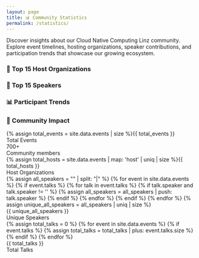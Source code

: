 ```yaml
---
layout: page
title: 📊 Community Statistics
permalink: /statistics/
---
```


<div class="stats-intro">
  <p class="lead">Discover insights about our Cloud Native Computing Linz community. Explore event timelines, hosting organizations, speaker contributions, and participation trends that showcase our growing ecosystem.</p>
</div>

<div id="charts-status" class="alert-info" style="display: none;">
  <strong>📊 Loading interactive charts...</strong> If charts don't appear, static data tables will be shown instead.
</div>

<div id="fallback-notice" class="alert-warning" style="display: none;">
  <strong>📋 Interactive charts unavailable:</strong> Displaying data in table format. Charts require external resources that may be blocked by network restrictions.
</div>

<div class="stats-grid">
  <div class="stat-section">
    <h3>🏢 Top 15 Host Organizations</h3>
    <div class="chart-container">
      <canvas id="hostOrganizationsChart"></canvas>
      <div id="hostOrganizationsFallback" style="display: none;">
        <div class="chart-title">📊 Host Organizations</div>
        <table class="stats-table">
          <thead>
            <tr>
              <th>Host Organization</th>
              <th>Events Hosted</th>
              <th>Visual Representation</th>
            </tr>
          </thead>
          <tbody>
            {% comment %} Host organizations ordered by event count, then by most recent hosting date {% endcomment %}
            {% comment %} 3 events hosted (most recent first) {% endcomment %}
            <tr><td>Gepardec</td><td class="number-cell">3</td><td><span class="host-bar" style="width: 30px;"></span> 3</td></tr>
            <tr><td>Cloudflight</td><td class="number-cell">3</td><td><span class="host-bar" style="width: 30px;"></span> 3</td></tr>
            <tr><td>Dynatrace</td><td class="number-cell">3</td><td><span class="host-bar" style="width: 30px;"></span> 3</td></tr>
            {% comment %} 2 events hosted (most recent first) {% endcomment %}
            <tr><td>netcetera</td><td class="number-cell">2</td><td><span class="host-bar" style="width: 20px;"></span> 2</td></tr>
            <tr><td>karriere.at</td><td class="number-cell">2</td><td><span class="host-bar" style="width: 20px;"></span> 2</td></tr>
            <tr><td>Public Cloud Group</td><td class="number-cell">2</td><td><span class="host-bar" style="width: 20px;"></span> 2</td></tr>
            <tr><td>Runtastic</td><td class="number-cell">2</td><td><span class="host-bar" style="width: 20px;"></span> 2</td></tr>
            {% comment %} 1 event hosted (most recent first) {% endcomment %}
            <tr><td>MIC</td><td class="number-cell">1</td><td><span class="host-bar" style="width: 10px;"></span> 1</td></tr>
            <tr><td>tractive</td><td class="number-cell">1</td><td><span class="host-bar" style="width: 10px;"></span> 1</td></tr>
            <tr><td>cloudxcelerate</td><td class="number-cell">1</td><td><span class="host-bar" style="width: 10px;"></span> 1</td></tr>
            <tr><td>eww IT and TEL</td><td class="number-cell">1</td><td><span class="host-bar" style="width: 10px;"></span> 1</td></tr>
            <tr><td>Porsche Informatik</td><td class="number-cell">1</td><td><span class="host-bar" style="width: 10px;"></span> 1</td></tr>
            <tr><td>Usersnap</td><td class="number-cell">1</td><td><span class="host-bar" style="width: 10px;"></span> 1</td></tr>
            <tr><td>Startrampe</td><td class="number-cell">1</td><td><span class="host-bar" style="width: 10px;"></span> 1</td></tr>
            <tr><td>hello again</td><td class="number-cell">1</td><td><span class="host-bar" style="width: 10px;"></span> 1</td></tr>
            <tr><td>smec</td><td class="number-cell">1</td><td><span class="host-bar" style="width: 10px;"></span> 1</td></tr>
          </tbody>
        </table>
        <div class="fallback-note">📈 This data represents the distribution of events across different hosting organizations in our community.</div>
      </div>
    </div>
  </div>

  <div class="stat-section">
    <h3>🎤 Top 15 Speakers</h3>
    <div class="chart-container">
      <canvas id="topSpeakersChart"></canvas>
      <div id="topSpeakersFallback" style="display: none;">
        <div class="chart-title">🎤 Top Speakers</div>
        <table class="stats-table">
          <thead>
            <tr>
              <th>Speaker</th>
              <th>Presentations</th>
              <th>Visual Representation</th>
            </tr>
          </thead>
          <tbody>
          {% comment %} Speakers ordered by talk count, then by most recent appearance {% endcomment %}
          {% comment %} 3 talks (most recent first) {% endcomment %}
          <tr><td>Markus Adelsberger</td><td class="number-cell">3</td><td><span class="host-bar" style="width: 45px;"></span> 3</td></tr>
          <tr><td>Martin Strigl</td><td class="number-cell">3</td><td><span class="host-bar" style="width: 45px;"></span> 3</td></tr>
          {% comment %} 2 talks (most recent first) {% endcomment %}
          <tr><td>Matthias Steinbauer</td><td class="number-cell">2</td><td><span class="host-bar" style="width: 30px;"></span> 2</td></tr>
          <tr><td>Alexander Lackner</td><td class="number-cell">2</td><td><span class="host-bar" style="width: 30px;"></span> 2</td></tr>
          <tr><td>Katharina Sick</td><td class="number-cell">2</td><td><span class="host-bar" style="width: 30px;"></span> 2</td></tr>
          <tr><td>Juliano Costa</td><td class="number-cell">2</td><td><span class="host-bar" style="width: 30px;"></span> 2</td></tr>
          {% comment %} 1 talk (most recent speakers first) {% endcomment %}
          <tr><td>Simon Gartner</td><td class="number-cell">1</td><td><span class="host-bar" style="width: 15px;"></span> 1</td></tr>
          <tr><td>Markus Gierlinger</td><td class="number-cell">1</td><td><span class="host-bar" style="width: 15px;"></span> 1</td></tr>
          <tr><td>Christian Schabetsberger</td><td class="number-cell">1</td><td><span class="host-bar" style="width: 15px;"></span> 1</td></tr>
          <tr><td>Siegfried Stumpfer</td><td class="number-cell">1</td><td><span class="host-bar" style="width: 15px;"></span> 1</td></tr>
          <tr><td>Shahab Ganji</td><td class="number-cell">1</td><td><span class="host-bar" style="width: 15px;"></span> 1</td></tr>
          <tr><td>Jan Wiesbauer</td><td class="number-cell">1</td><td><span class="host-bar" style="width: 15px;"></span> 1</td></tr>
          <tr><td>Florian Arthofer</td><td class="number-cell">1</td><td><span class="host-bar" style="width: 15px;"></span> 1</td></tr>
          <tr><td>Sebastian Huber</td><td class="number-cell">1</td><td><span class="host-bar" style="width: 15px;"></span> 1</td></tr>
          <tr><td>Christoph Ruhsam</td><td class="number-cell">1</td><td><span class="host-bar" style="width: 15px;"></span> 1</td></tr>
          </tbody>
        </table>
        <div class="fallback-note">🎤 This data shows which speakers have presented most often at our events, highlighting our active community contributors.</div>
      </div>
    </div>
  </div>

  <div class="stat-section">
    <h3>📊 Participant Trends</h3>
    <div class="chart-container">
      <canvas id="participantsTrendsChart"></canvas>
      <div id="participantsTrendsFallback" style="display: none;">
        <div class="chart-title">📊 Participants Trends</div>
        <table class="stats-table">
          <thead>
            <tr>
              <th>Date</th>
              <th>Event</th>
              <th>Participants</th>
              <th>Popularity</th>
            </tr>
          </thead>
          <tbody>
            {% for event in site.data.events %}
              {% assign part_str = event.participants | strip %}
              {% assign part_num = part_str | plus: 0 %}
              {% if part_str != '' and part_num > 0 %}
              <tr>
                <td>{{ event.date }}</td>
                <td>{{ event.title }}</td>
                <td class="number-cell">{{ part_num }}</td>
                <td><span class="host-bar" style="width: {{ part_num | divided_by: 2 }}px;"></span> {{ part_num }}</td>
              </tr>
              {% endif %}
            {% endfor %}
          </tbody>
        </table>
        <div class="fallback-note">📈 Participants data shows community engagement levels over time and helps us understand event popularity trends.</div>
      </div>
    </div>
  </div>
</div>

<div class="community-highlights">
  <div class="card">
    <h3>🚀 Community Impact</h3>
    <div class="highlight-grid">
      <div class="highlight-item">
        <div class="highlight-number">{% assign total_events = site.data.events | size %}{{ total_events }}</div>
        <div class="highlight-label">Total Events</div>
      </div>
      <div class="highlight-item">
        <div class="highlight-number">700+</div>
        <div class="highlight-label">Community members</div>
      </div>
      <div class="highlight-item">
        <div class="highlight-number">{% assign total_hosts = site.data.events | map: 'host' | uniq | size %}{{ total_hosts }}</div>
        <div class="highlight-label">Host Organizations</div>
      </div>
      <div class="highlight-item">
        {% assign all_speakers = "" | split: "|" %}
        {% for event in site.data.events %}
          {% if event.talks %}
            {% for talk in event.talks %}
              {% if talk.speaker and talk.speaker != '' %}
                {% assign all_speakers = all_speakers | push: talk.speaker %}
              {% endif %}
            {% endfor %}
          {% endif %}
        {% endfor %}
        {% assign unique_all_speakers = all_speakers | uniq | size %}
        <div class="highlight-number">{{ unique_all_speakers }}</div>
        <div class="highlight-label">Unique Speakers</div>
      </div>
      <div class="highlight-item">
        {% assign total_talks = 0 %}
        {% for event in site.data.events %}
          {% if event.talks %}
            {% assign total_talks = total_talks | plus: event.talks.size %}
          {% endif %}
        {% endfor %}
        <div class="highlight-number">{{ total_talks }}</div>
        <div class="highlight-label">Total Talks</div>
      </div>
    </div>
  </div>
</div>

<script src="https://cdn.jsdelivr.net/npm/chart.js"></script>
<script>
document.addEventListener('DOMContentLoaded', function() {
  const chartsStatus = document.getElementById('charts-status');
  const fallbackNotice = document.getElementById('fallback-notice');
  const fallbacks = {
    hostOrganizations: document.getElementById('hostOrganizationsFallback'),
    topSpeakers: document.getElementById('topSpeakersFallback'),
    participantsTrends: document.getElementById('participantsTrendsFallback')
  };

  chartsStatus.style.display = 'block';

  // Check if Chart.js loaded successfully
  if (typeof Chart === 'undefined') {
    showFallbacks();
    return;
  }

  try {
    createCharts();
  } catch (error) {
    console.error('Error creating charts:', error);
    showFallbacks();
  }

  function showFallbacks() {
    chartsStatus.style.display = 'none';
    fallbackNotice.style.display = 'block';
    Object.values(fallbacks).forEach(fb => fb.style.display = 'block');
  }

  function createCharts() {
    chartsStatus.style.display = 'none';

    // Generate dynamic data from Jekyll - only include past events
    const today = new Date();
    const eventsData = [
      {% for event in site.data.events %}
      {
        host: "{{ event.host | escape }}",
        date: "{{ event.date }}",
        participants: "{{ event.participants | strip }}",
        talks: [
          {% if event.talks %}
            {% for talk in event.talks %}
              {
                speaker: "{{ talk.speaker | escape }}"
              }{% unless forloop.last %},{% endunless %}
            {% endfor %}
          {% endif %}
        ]
      }{% unless forloop.last %},{% endunless %}
      {% endfor %}
    ].filter(event => {
      // Only include events that have already occurred
      const eventDate = new Date(event.date);
      return eventDate <= today;
    });

    // Process Host Organizations data
    const hostCounts = {};
    const hostLastEvent = {};
    
    eventsData.forEach(event => {
      if (event.host && event.host.trim() !== '' && event.host !== 'online') {
        hostCounts[event.host] = (hostCounts[event.host] || 0) + 1;
        // Track the most recent hosting date for this organization
        const eventDate = new Date(event.date);
        if (!hostLastEvent[event.host] || eventDate > hostLastEvent[event.host]) {
          hostLastEvent[event.host] = eventDate;
        }
      }
    });
    
    const hostEntries = Object.entries(hostCounts)
      .sort((a, b) => {
        // First sort by event count (descending)
        if (b[1] !== a[1]) {
          return b[1] - a[1];
        }
        // Then sort by most recent hosting date (descending - most recent first)
        const dateA = hostLastEvent[a[0]];
        const dateB = hostLastEvent[b[0]];
        return dateB - dateA;
      })
      .slice(0, 15);
    
    const hostLabels = hostEntries.map(entry => entry[0]);
    const hostData = hostEntries.map(entry => entry[1]);

    // Process Speakers data
    const speakerCounts = {};
    const speakerLastAppearance = {};
    
    eventsData.forEach(event => {
      event.talks.forEach(talk => {
        if (talk.speaker && talk.speaker.trim() !== '') {
          // Handle multiple speakers - split by & and clean up each name
          let speakerString = talk.speaker.trim();
          
          // Split by & or &amp; (in case of HTML encoding)
          const speakers = speakerString.split(/\s*&(?:amp;)?\s*/)
            .map(s => s.trim())
            .filter(s => s !== '' && s !== '&' && s !== '&amp;');
          
          speakers.forEach(speaker => {
            if (speaker && speaker.trim() !== '') {
              speakerCounts[speaker] = (speakerCounts[speaker] || 0) + 1;
              // Track the most recent appearance date for this speaker
              const eventDate = new Date(event.date);
              if (!speakerLastAppearance[speaker] || eventDate > speakerLastAppearance[speaker]) {
                speakerLastAppearance[speaker] = eventDate;
              }
            }
          });
        }
      });
    });
    
    const speakerEntries = Object.entries(speakerCounts)
      .sort((a, b) => {
        // First sort by presentation count (descending)
        if (b[1] !== a[1]) {
          return b[1] - a[1];
        }
        // Then sort by most recent appearance (descending - most recent first)
        const dateA = speakerLastAppearance[a[0]];
        const dateB = speakerLastAppearance[b[0]];
        return dateB - dateA;
      })
      .slice(0, 15);
    
    const speakerLabels = speakerEntries.map(entry => entry[0]);
    const speakerData = speakerEntries.map(entry => entry[1]);

    // Process Participants Trends data
    const participantsData = eventsData
      .filter(event => event.participants && event.participants.trim() !== '' && !isNaN(parseInt(event.participants)))
      .map(event => ({
        date: event.date,
        participants: parseInt(event.participants)
      }))
      .sort((a, b) => new Date(a.date) - new Date(b.date));
    
    const participantLabels = participantsData.map(item => {
      const date = new Date(item.date);
      return date.toLocaleDateString('en-US', { year: 'numeric', month: 'short' });
    });
    const participantValues = participantsData.map(item => item.participants);

    // Host Organizations Chart
    const hostCtx = document.getElementById('hostOrganizationsChart');
    if (hostCtx) {
      // Create gradient for host organizations
      const hostGradient = hostCtx.getContext('2d').createLinearGradient(0, 0, 0, 400);
      hostGradient.addColorStop(0, 'rgba(102, 126, 234, 0.9)');
      hostGradient.addColorStop(0.5, 'rgba(67, 56, 202, 0.8)');
      hostGradient.addColorStop(1, 'rgba(79, 70, 229, 0.7)');
      
      const hostHoverGradient = hostCtx.getContext('2d').createLinearGradient(0, 0, 0, 400);
      hostHoverGradient.addColorStop(0, 'rgba(102, 126, 234, 1)');
      hostHoverGradient.addColorStop(0.5, 'rgba(67, 56, 202, 0.95)');
      hostHoverGradient.addColorStop(1, 'rgba(79, 70, 229, 0.9)');

      new Chart(hostCtx, {
        type: 'bar',
        data: {
          labels: hostLabels,
          datasets: [{
            label: 'Events Hosted',
            data: hostData,
            backgroundColor: hostGradient,
            borderColor: 'rgba(67, 56, 202, 1)',
            borderWidth: 2,
            borderRadius: 8,
            borderSkipped: false,
            hoverBackgroundColor: hostHoverGradient,
            hoverBorderColor: 'rgba(79, 70, 229, 1)',
            hoverBorderWidth: 3
          }]
        },
        options: {
          responsive: true,
          plugins: {
            legend: { display: false },
            tooltip: {
              backgroundColor: 'rgba(17, 24, 39, 0.95)',
              titleColor: 'rgba(243, 244, 246, 1)',
              bodyColor: 'rgba(243, 244, 246, 1)',
              borderColor: 'rgba(102, 126, 234, 0.8)',
              borderWidth: 1,
              cornerRadius: 8,
              displayColors: false,
              callbacks: {
                label: function(context) {
                  return `${context.parsed.y} event${context.parsed.y !== 1 ? 's' : ''} hosted`;
                }
              }
            }
          },
          scales: {
            y: { 
              beginAtZero: true,
              ticks: {
                stepSize: 1,
                color: 'rgba(75, 85, 99, 0.8)',
                font: { size: 12 }
              },
              grid: {
                color: 'rgba(229, 231, 235, 0.5)',
                drawBorder: false
              }
            },
            x: {
              ticks: {
                color: 'rgba(75, 85, 99, 0.8)',
                font: { size: 11 },
                maxRotation: 45,
                minRotation: 45
              },
              grid: {
                display: false
              }
            }
          },
          interaction: {
            intersect: false,
            mode: 'index'
          },
          animation: {
            duration: 1000,
            easing: 'easeInOutQuart'
          }
        }
      });
    }

    // Top Speakers Chart
    const speakersCtx = document.getElementById('topSpeakersChart');
    if (speakersCtx) {
      // Create gradient for speakers
      const speakerGradient = speakersCtx.getContext('2d').createLinearGradient(0, 0, 0, 400);
      speakerGradient.addColorStop(0, 'rgba(168, 85, 247, 0.9)');
      speakerGradient.addColorStop(0.5, 'rgba(147, 51, 234, 0.8)');
      speakerGradient.addColorStop(1, 'rgba(126, 34, 206, 0.7)');
      
      const speakerHoverGradient = speakersCtx.getContext('2d').createLinearGradient(0, 0, 0, 400);
      speakerHoverGradient.addColorStop(0, 'rgba(168, 85, 247, 1)');
      speakerHoverGradient.addColorStop(0.5, 'rgba(147, 51, 234, 0.95)');
      speakerHoverGradient.addColorStop(1, 'rgba(126, 34, 206, 0.9)');

      new Chart(speakersCtx, {
        type: 'bar',
        data: {
          labels: speakerLabels,
          datasets: [{
            label: 'Presentations',
            data: speakerData,
            backgroundColor: speakerGradient,
            borderColor: 'rgba(147, 51, 234, 1)',
            borderWidth: 2,
            borderRadius: 8,
            borderSkipped: false,
            hoverBackgroundColor: speakerHoverGradient,
            hoverBorderColor: 'rgba(126, 34, 206, 1)',
            hoverBorderWidth: 3
          }]
        },
        options: {
          responsive: true,
          plugins: {
            legend: { display: false },
            tooltip: {
              backgroundColor: 'rgba(17, 24, 39, 0.95)',
              titleColor: 'rgba(243, 244, 246, 1)',
              bodyColor: 'rgba(243, 244, 246, 1)',
              borderColor: 'rgba(168, 85, 247, 0.8)',
              borderWidth: 1,
              cornerRadius: 8,
              displayColors: false,
              callbacks: {
                label: function(context) {
                  return `${context.parsed.y} presentation${context.parsed.y !== 1 ? 's' : ''}`;
                }
              }
            }
          },
          scales: {
            y: { 
              beginAtZero: true,
              ticks: {
                stepSize: 1,
                color: 'rgba(75, 85, 99, 0.8)',
                font: { size: 12 }
              },
              grid: {
                color: 'rgba(229, 231, 235, 0.5)',
                drawBorder: false
              }
            },
            x: {
              ticks: {
                color: 'rgba(75, 85, 99, 0.8)',
                font: { size: 11 },
                maxRotation: 45,
                minRotation: 45
              },
              grid: {
                display: false
              }
            }
          },
          interaction: {
            intersect: false,
            mode: 'index'
          },
          animation: {
            duration: 1000,
            easing: 'easeInOutQuart'
          }
        }
      });
    }

    // Participants Trends Chart
    const participantsCtx = document.getElementById('participantsTrendsChart');
    if (participantsCtx) {
      new Chart(participantsCtx, {
        type: 'line',
        data: {
          labels: participantLabels,
          datasets: [{
            label: 'Participants',
            data: participantValues,
            borderColor: 'rgba(102, 126, 234, 1)',
            backgroundColor: 'rgba(102, 126, 234, 0.1)',
            fill: true,
            tension: 0.4
          }]
        },
        options: {
          responsive: true,
          plugins: {
            legend: { display: false }
          },
          scales: {
            y: { 
              beginAtZero: true,
              max: Math.max(...participantValues) + 10
            },
            x: {
              ticks: {
                maxRotation: 45,
                minRotation: 45
              }
            }
          }
        }
      });
    }
  }
});
</script>
